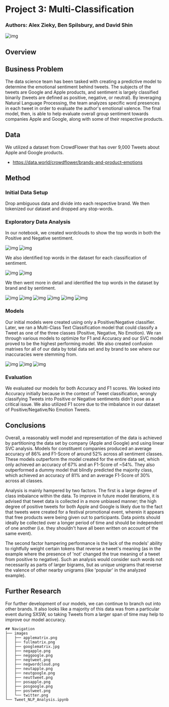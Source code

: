 # Project 3: Multi-Classification
### Authors: Alex Zieky, Ben Spilsbury, and David Shin

![img](./images/twitter.png.png)

## Overview


## Business Problem

The data science team has been tasked with creating a predictive model to determine the emotional sentiment behind tweets. The subjects of the tweets are Google and Apple products, and sentiment is largely classified binarily (tweets are defined as positive, negative, or neutral). By leveraging Natural Language Processing, the team analyzes specific word presences in each tweet in order to evaluate the author's emotional valence. The final model, then, is able to help evaluate overall group sentiment towards companies Apple and Google, along with some of their respective products.

## Data

We utilized a dataset from CrowdFlower that has over 9,000 Tweets about Apple and Google products.
*  https://data.world/crowdflower/brands-and-product-emotions

## Method

### Initial Data Setup

Drop ambiguous data and divide into each respective brand. We then tokenized our dataset and dropped any stop-words.

### Exploratory Data Analysis

In our notebook, we created wordclouds to show the top words in both the Positive and Negative sentiment.

![img](./images/poswordcloud.png)
![img](./images/negwordcloud.png)

We also identified top words in the dataset for each classification of sentiment.

![img](./images/postweet.png)
![img](./images/negtweet.png)

We then went more in detail and identified the top words in the dataset by brand and by sentiment.

![img](./images/posapple.png)
![img](./images/negapple.png)
![img](./images/neutapple.png)
![img](./images/posgoogle.png)
![img](./images/neggoogle.png)
![img](./images/neutgoogle.png)

### Models

Our initial models were created using only a Positive/Negative classifier. Later, we ran a Multi-Class Text Classification model that could classify a Tweet as one of the three classes (Positive, Negative, No Emotion). We ran through various models to optimize for F1 and Accuracy and our SVC model proved to be the highest performing model. We also created confusion matrixes for all of our data by total data set and by brand to see where our inaccuracies were stemming from.

![img](./images/fullmatrix.png)
![img](./images/applematrix.png)
![img](./images/googlematrix.png)

### Evaluation

We evaluated our models for both Accuracy and F1 scores. We looked into Accuracy initially because in the context of Tweet classification, wrongly classifying Tweets into Positive or Negative sentiments didn't pose as a critical issue. We also utilized F1 score due to the imbalance in our dataset of Positive/Negative/No Emotion Tweets.

## Conclusions

Overall, a reasonably well model and representation of the data is achieved by partitioning the data set by company (Apple and Google) and using linear SVC analysis. Models for constituent companies produced an average accuracy of 86% and F1-Score of around 52% across all sentiment classes. These models outperform the model created for the entire data set, which only achieved an accuracy of 67% and an F1-Score of ~54%. They also outperformed a dummy model that blindly predicted the majority class, which achieved an accuracy of 81% and an average F1-Score of 30% across all classes.

Analysis is mainly hampered by two factors. The first is a large degree of class imbalance within the data. To improve in future model iterations, it is advised that tweet data is collected in a more unbiased manner; the high degree of positive tweets for both Apple and Google is likely due to the fact that tweets were created for a festival promotional event, wherein it appears that free products were being given out to participants. Data points should ideally be collected over a longer period of time and should be independent of one another (i.e. they shouldn't have all been written on account of the same event).

The second factor hampering performance is the lack of the models' ability to rightfully weight certain tokens that reverse a tweet's meaning (as in the example where the presence of 'not' changed the true meaning of a tweet from positive to negative). Such an analysis would consider such words not necessarily as parts of larger bigrams, but as unique unigrams that reverse the valence of other nearby unigrams (like 'popular' in the analyzed example).
## Further Research

For further development of our models, we can continue to branch out into other brands. It also looks like a majority of this data was from a particular event during SXSW, so taking Tweets from a larger span of time may help to improve our model accuracy. 

```
## Navigation
├── images
│   ├── applematrix.png
│   ├── fullmatrix.png
│   ├── googlematrix.jpg
│   ├── negapple.png 
│   ├── neggoogle.png
│   ├── negtweet.png
│   ├── negwordcloud.png
│   ├── neutapple.png
│   ├── neutgoogle.png
│   ├── neuttweet.png
│   ├── posapple.png
│   ├── posgoogle.png
│   ├── postweet.png
│   └── twitter.png
└── Tweet_NLP_Analysis.ipynb

